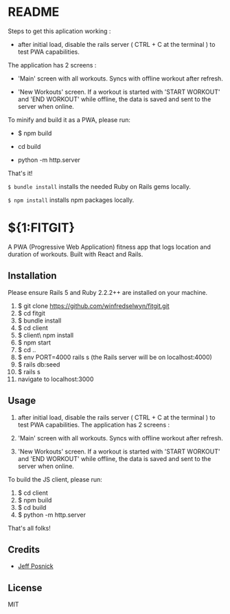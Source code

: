 # README





Steps to get this aplication working :


* after initial load, disable the rails server ( CTRL + C at the terminal ) to test PWA capabilities.

The application has 2 screens :

* 'Main' screen with all workouts. Syncs with offline workout after refresh.

* 'New Workouts' screen. If a workout is started with 'START WORKOUT' and 'END WORKOUT' while offline, the data is saved and sent to the server when online.

To minify and build it as a PWA, please run:

* $ npm build

* cd build

* python -m http.server 

That's it!

```$ bundle install``` installs the needed Ruby on Rails gems locally.

```$ npm install``` installs npm packages locally.


# ${1:FITGIT}
A PWA (Progressive Web Application) fitness app that logs location and duration of workouts. Built with React and Rails.
## Installation
Please ensure Rails 5 and Ruby 2.2.2++ are installed on your machine.

1. $ git clone https://github.com/winfredselwyn/fitgit.git
2. $ cd fitgit
3. $ bundle install
4. $ cd client
5. $ client\ npm install
6. $ npm start
7. $ cd ..
8. $ env PORT=4000 rails s (the Rails server will be on localhost:4000)
9. $ rails db:seed
10. $ rails s
11. navigate to localhost:3000

## Usage
1. after initial load, disable the rails server ( CTRL + C at the terminal ) to test PWA capabilities.
The application has 2 screens :

1. 'Main' screen with all workouts. Syncs with offline workout after refresh.
2. 'New Workouts' screen. If a workout is started with 'START WORKOUT' and 'END WORKOUT' while offline, the data is saved and sent to the server when online.

To build the JS client, please run:

1. $ cd client
1. $ npm build
2. $ cd build
3. $ python -m http.server 

That's all folks!

## Credits
* [Jeff Posnick](https://github.com/jeffposnick/create-react-pwa)
## License
MIT